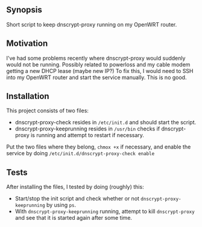 ## Synopsis

Short script to keep dnscrypt-proxy running on my OpenWRT router.

## Motivation

I've had some problems recently where dnscrypt-proxy would suddenly would not be running. Possibly related to powerloss and my cable modem getting a new DHCP lease (maybe new IP?) To fix this, I would need to SSH into my OpenWRT router and start the service manually. This is no good.

## Installation

This project consists of two files:

- dnscrypt-proxy-check resides in `/etc/init.d` and should start the script.
- dnscrypt-proxy-keeprunning resides in `/usr/bin` checks if dnscrypt-proxy is running and attempt to restart if necessary.

Put the two files where they belong, `chmox +x` if necessary, and enable the service by doing `/etc/init.d/dnscrypt-proxy-check enable`

## Tests

After installing the files, I tested by doing (roughly) this:

- Start/stop the init script and check whether or not `dnscrypt-proxy-keeprunning` by using `ps`.
- With `dnscrypt-proxy-keeprunning` running, attempt to kill `dnscrypt-proxy` and see that it is started again after some time.